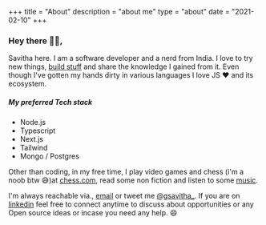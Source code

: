 +++
title = "About"
description = "about me"
type = "about"
date = "2021-02-10"
+++

### Hey there <span>&#128075;&#127995;</span>,

Savitha here. I am a software developer and a nerd from India. I love to try new things, [build stuff](https://github.com/g-savitha) and share the knowledge I gained from it. Even though I've gotten my hands dirty in various languages I love JS :heart: and its ecosystem.

##### My preferred Tech stack

- Node.js
- Typescript
- Next.js
- Tailwind
- Mongo / Postgres

Other than coding, in my free time, I play video games and chess (i'm a noob btw :sweat_smile:)at [chess.com](https://www.chess.com/), read some non fiction and listen to some [music](https://open.spotify.com/user/31rsdkn5tx7bs26fsy7nefvcpsda?si=-mcRCEL6RrGXvBafgYk98g).

I'm always reachable via., [email](mailto:gsavitha@protonmail.com?subject=Hello) or tweet me [@gsavitha\_](https://twitter.com/gsavitha_). If you are on [linkedin](https://www.linkedin.com/in/g-savitha/) feel free to connect anytime to discuss about opportunities or any Open source ideas or incase you need any help. :smile:
